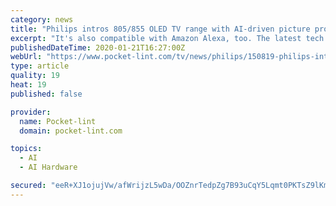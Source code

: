 ```yaml
---
category: news
title: "Philips intros 805/855 OLED TV range with AI-driven picture processing"
excerpt: "It's also compatible with Amazon Alexa, too. The latest tech to be incorporated on the chip is improved AI functionality - most big TV makers are now using AI to improve picture quality and upscaling and as with others this is aided by a database of existing content to compare footage to. As well as the new OLED range, will also be a new ..."
publishedDateTime: 2020-01-21T16:27:00Z
webUrl: "https://www.pocket-lint.com/tv/news/philips/150819-philips-intros-805-855-oled-tv-range-with-new-picture-processing-engine"
type: article
quality: 19
heat: 19
published: false

provider:
  name: Pocket-lint
  domain: pocket-lint.com

topics:
  - AI
  - AI Hardware

secured: "eeR+XJ1ojujVw/afWrijzL5wDa/OOZnrTedpZg7B93uCqY5Lqmt0PKTsZ9lKm6yLsNZVWxqqH3iSoQ+LV97P53tbwQKjMBymp3HCrDC5GAIzcQi2IO6KBIaflsld7AMAy8FV5Ft4gH09E25qo+Nu/zCY/Wgpx+T7cfyEwoIzmxFIWm8q2SEW0pKynYzfOzi7x1LQuK1B+bei+5MZpFtWoa1kYxVMM5cKfp1KHdk9MEMy7GMKkYwaaS8d0nblm/3DfsjRXgBInB8QSnesSNo9Yq/WbSHO/suIfNOTLOSlVEFfRt5pa/0mXtqXgkrFO32AI0Xy3dhQh/XnWvv/17xloMGDkCBBs+FuS/y2wfV08KheOr2WwPiLCGYxvIPH7AZa7yIXJgTxHs5SRIjDdZaOmUl5uK2shJgSFhYFFBzTE2EUD1yCBgSqRle6GdNPKhhiSkD4skdaa9E+GU393K0aHA==;JThXI4VGcOVkSK1BtBn8CQ=="
---
```


